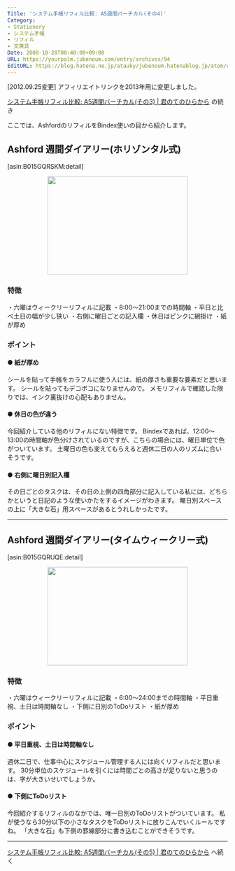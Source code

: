 ```yaml
---
Title: 'システム手帳リフィル比較: A5週間バーチカル(その4)'
Category:
- Stationery
- システム手帳
- リフィル
- 文房具
Date: 2008-10-28T00:40:00+09:00
URL: https://yourpalm.jubenoum.com/entry/archives/94
EditURL: https://blog.hatena.ne.jp/atauky/jubenoum.hatenablog.jp/atom/entry/6653458415120883742
---
```


[2012.09.25変更] アフィリエイトリンクを2013年用に変更しました。

<a href="http://yourpalm.jubenoum.com/2008/10/%e3%82%b7%e3%82%b9%e3%83%86%e3%83%a0%e6%89%8b%e5%b8%b3%e3%83%aa%e3%83%95%e3%82%a3%e3%83%ab%e6%af%94%e8%bc%83-a5%e9%80%b1%e9%96%93%e3%83%90%e3%83%bc%e3%83%81%e3%82%ab%e3%83%ab%e3%81%9d%e3%81%ae3/">システム手帳リフィル比較: A5週間バーチカル(その3) | 君のてのひらから</a>
の続き

ここでは、AshfordのリフィルをBindex使いの目から紹介します。
<h2>Ashford 週間ダイアリー(ホリゾンタル式)</h2>




[asin:B015GQRSKM:detail]



<a href="http://4.bp.blogspot.com/_4SYtPT0CzfU/SQXiE6OZT6I/AAAAAAAAAE4/k_rdCk1L9dE/s1600-h/0468-2.jpg" onblur="try {parent.deselectBloggerImageGracefully();} catch(e) {}"><img id="BLOGGER_PHOTO_ID_5261860313629282210" style="margin: 0px auto 10px; display: block; text-align: center; cursor: pointer; width: 320px; height: 225px;" src="http://4.bp.blogspot.com/_4SYtPT0CzfU/SQXiE6OZT6I/AAAAAAAAAE4/k_rdCk1L9dE/s320/0468-2.jpg" border="0" alt="" /></a>
<h3>特徴</h3>
・六曜はウィークリーリフィルに記載
・8:00～21:00までの時間軸
・平日と比べ土日の幅が少し狭い
・右側に曜日ごとの記入欄
・休日はピンクに網掛け
・紙が厚め
<h3>ポイント</h3>
<h4>● 紙が厚め</h4>
シールを貼って手帳をカラフルに使う人には、紙の厚さも重要な要素だと思います。
シールを貼ってもデコボコになりませんので。
メモリフィルで確認した限りでは、インク裏抜けの心配もありません。

<h4>● 休日の色が違う</h4>
今回紹介している他のリフィルにない特徴です。
Bindexであれば、12:00～13:00の時間軸が色分けされているのですが、こちらの場合には、曜日単位で色がついています。
土曜日の色も変えてもらえると週休二日の人のリズムに合いそうです。

<h4>● 右側に曜日別記入欄</h4>
その日ごとのタスクは、その日の上側の四角部分に記入している私には、どちらかというと日記のような使いかたをするイメージがわきます。
曜日別スペースの上に「大きな石」用スペースがあるとうれしかったです。

<hr />
<h2>Ashford 週間ダイアリー(タイムウィークリー式)</h2>




[asin:B015GQRUQE:detail]


<a href="http://3.bp.blogspot.com/_4SYtPT0CzfU/SQXmkrWBouI/AAAAAAAAAFA/T8brbheZTFM/s1600-h/0469-2.jpg" onblur="try {parent.deselectBloggerImageGracefully();} catch(e) {}"><img id="BLOGGER_PHOTO_ID_5261865257437078242" style="margin: 0px auto 10px; display: block; text-align: center; cursor: pointer; width: 320px; height: 225px;" src="http://3.bp.blogspot.com/_4SYtPT0CzfU/SQXmkrWBouI/AAAAAAAAAFA/T8brbheZTFM/s320/0469-2.jpg" border="0" alt="" /></a>
<h3>特徴</h3>
・六曜はウィークリーリフィルに記載
・6:00～24:00までの時間軸
・平日重視、土日は時間軸なし
・下側に日別のToDoリスト
・紙が厚め
<h3>ポイント</h3>
<h4>● 平日重視、土日は時間軸なし</h4>
週休二日で、仕事中心にスケジュール管理する人には向くリフィルだと思います。
30分単位のスケジュールを引くには時間ごとの高さが足りないと思うのは、字が大きいせいでしょうか。

<h4>● 下側にToDoリスト</h4>
今回紹介するリフィルのなかでは、唯一日別のToDoリストがついています。
私が使うなら30分以下の小さなタスクをToDoリストに放りこんでいくルールですね。
「大きな石」も下側の罫線部分に書き込むことができそうです。

<hr />

<a href="http://yourpalm.jubenoum.com/2008/10/%e3%82%b7%e3%82%b9%e3%83%86%e3%83%a0%e6%89%8b%e5%b8%b3%e3%83%aa%e3%83%95%e3%82%a3%e3%83%ab%e6%af%94%e8%bc%83-a5%e9%80%b1%e9%96%93%e3%83%90%e3%83%bc%e3%83%81%e3%82%ab%e3%83%ab%e3%81%9d%e3%81%ae5/">システム手帳リフィル比較: A5週間バーチカル(その5) | 君のてのひらから</a>
へ続く
